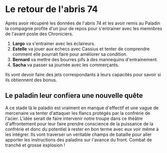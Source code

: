 # Le retour de l'abris 74

Après avoir récupéré les données de l'abris 74 et les avoir remis au Paladin la compagnie profite d'un jour de repos pour s'entrainer avec les memnbres de l'avant poste des Chroniciers.

1. **Largo** va s'entrainer avec les éclaireurs.
1. **Estelle** va jouer aux echecs avec Cassius et tenter de comprendre comment elle pourrait faire pour améliorer sa condition.
1. **Bernard** va mettre des bourres pifs à des mannequins d'entrainement.
1. **Sacha** va passer sa journée avec les commerçants.

Ils vont devoir faire des jets correspondants à leurs capacités pour savoir si ils obtiennent des bonus.

## Le paladin leur confiera une nouvelle quête

A ce stade là le paladin est vraiment en manque d'effectif et une vague de mercenaire va tenter d'attaquer les flancs protégés par la confrérie de l'acier.
L'idée serait de faire intervenir notre troupe dans ce théâtre d'affrontement pour leur faire prendre conscience de la puissance de la confrérie et donc du potentiel à rester en bon terme avec eux voir même à les intégrer.
Ils vont traverser un véritable champs de bataille pour aller apporter les instructions des paladins sur l'avance du front. Combat de tranché et grosse explosion !
